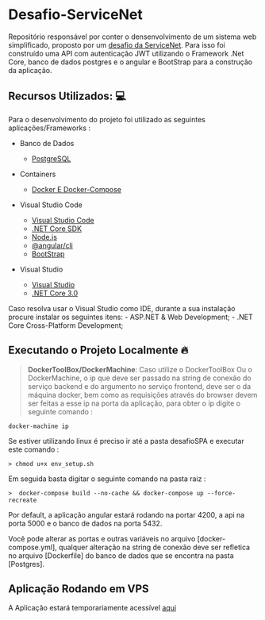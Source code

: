 # Desafio-ServiceNet
Repositório responsável por conter o densenvolvimento de um sistema web simplificado, proposto por um <a href="https://drive.google.com/open?id=18OhTQEQ2h-tMfxKH8DWpMDF4om6_0TvB">desafio da ServiceNet</a>.
Para isso foi construído uma API com autenticação JWT utilizando o Framework .Net Core, banco de dados postgres e o angular e BootStrap para a construção da aplicação.

## Recursos Utilizados: :computer:
Para o desenvolvimento do projeto foi utilizado as seguintes aplicações/Frameworks :

* Banco de Dados
    - [PostgreSQL](https://www.postgresql.org/download/)

* Containers
    - [Docker E Docker-Compose](https://www.docker.com/)

* Visual Studio Code

    - [Visual Studio Code](https://code.visualstudio.com/)
    - [.NET Core SDK](https://www.microsoft.com/net/download)
    - [Node.js](https://nodejs.org/en/)
    - [@angular/cli](https://www.npmjs.com/package/@angular/cli)
    - [BootStrap](https://getbootstrap.com/)

* Visual Studio

    - [Visual Studio](https://bit.ly/2zBXxF8)
    - [.NET Core 3.0](https://www.microsoft.com/net/download)
    
Caso resolva usar o Visual Studio como IDE, durante a sua instalação procure instalar os seguintes itens:
    - ASP.NET & Web Development;
    - .NET Core Cross-Platform Development;
    
## Executando o Projeto Localmente :fire:
> __DockerToolBox/DockerMachine__: Caso utilize o DockerToolBox Ou o DockerMachine, o ip que deve ser passado na string de conexão do serviço backend e do argumento no serviço frontend, deve ser o da máquina docker, bem como as requisições através do browser devem ser feitas a esse ip na porta da aplicação, para obter o ip digite o seguinte comando :
```
docker-machine ip
```

Se estiver utilizando linux é preciso ir até a pasta desafioSPA e executar este comando :
```
> chmod u+x env_setup.sh
```
Em seguida basta digitar o seguinte comando na pasta raiz :
```
>  docker-compose build --no-cache && docker-compose up --force-recreate

```
Por default, a aplicação angular estará rodando na portar 4200, a api na porta 5000 e o banco de dados na porta 5432.

Você pode alterar as portas e outras variáveis no arquivo [docker-compose.yml], qualquer alteração na string de conexão deve ser refletica no arquivo [Dockerfile] do banco de dados que se encontra na pasta [Postgres].

## Aplicação Rodando em VPS
A Aplicação estará temporariamente acessível <a href="http://78.47.19.185:4200/">aqui</a>
